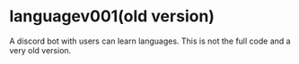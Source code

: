 # languagev001(old version)
A discord bot with users can learn languages. This is not the full code and a very old version.

